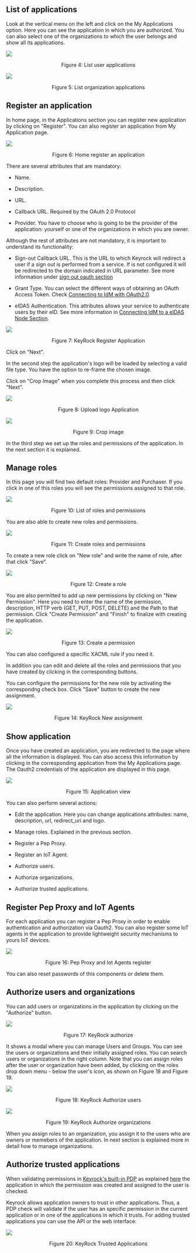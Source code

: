 ## List of applications

Look at the vertical menu on the left and click on the My Applications option.
Here you can see the application in which you are authorized. You can also
select one of the organizations to which the user belongs and show all its
applications.

![](https://raw.githubusercontent.com/ging/fiware-idm/master/doc/resources/UserGuide_index_apps1.png)

<p align="center">Figure 4: List user applications</p>

![](https://raw.githubusercontent.com/ging/fiware-idm/master/doc/resources/UserGuide_index_apps2.png)

<p align="center">Figure 5: List organization applications</p>

## Register an application

In home page, in the Applications section you can register new application by
clicking on "Register". You can also register an application from My Application
page.

![](https://raw.githubusercontent.com/ging/fiware-idm/master/doc/resources/UserGuide_homepage2.png)

<p align="center">Figure 6: Home register an application</p>

There are several attributes that are mandatory:

-   Name.

-   Description.

-   URL.

-   Callback URL. Required by the OAuth 2.0 Protocol

-   Provider. You have to choose who is going to be the provider of the
    application: yourself or one of the organizations in which you are owner.

Although the rest of attributes are not mandatory, it is important to understand
its functionality:

-   Sign-out Callback URL. This is the URL to which Keyrock will redirect a user
    if a sign out is performed from a service. If is not configured it will be
    redirected to the domain indicated in URL parameter. See more information
    under
    [sign out oauth section](https://fiware-idm.readthedocs.io/en/latest/oauth/sign_out_oauth_service/index.html#sign-out)

-   Grant Type. You can select the different ways of obtaining an OAuth Access
    Token. Check
    [Connecting to IdM with OAuth2.0](https://fiware-idm.readthedocs.io/en/latest/oauth/oauth_documentation/index.html#introduction).

-   eIDAS Authentication. This attributes allows your service to authenticate
    users by their eID. See more information in
    [Connecting IdM to a eIDAS Node Section](https://fiware-idm.readthedocs.io/en/latest/eidas/introduction/index.html).

![](https://raw.githubusercontent.com/ging/fiware-idm/master/doc/resources/UserGuide_register_app.png)

<p align="center">Figure 7: KeyRock Register Application</p>

Click on "Next".

In the second step the application's logo will be loaded by selecting a valid
file type. You have the option to re-frame the chosen image.

Click on "Crop Image" when you complete this process and then click "Next".

![](https://raw.githubusercontent.com/ging/fiware-idm/master/doc/resources/UserGuide_upload_logo.png)

<p align="center">Figure 8: Upload logo Application</p>

![](https://raw.githubusercontent.com/ging/fiware-idm/master/doc/resources/UserGuide_reframe_logo.png)

<p align="center">Figure 9: Crop image</p>

In the third step we set up the roles and permissions of the application. In the
next section it is explained.

## Manage roles

In this page you will find two default roles: Provider and Purchaser. If you
click in one of this roles you will see the permissions assigned to that role.

![](https://raw.githubusercontent.com/ging/fiware-idm/master/doc/resources/UserGuide_application_roles.png)

<p align="center">Figure 10: List of roles and permissions</p>

You are also able to create new roles and permissions.

![](https://raw.githubusercontent.com/ging/fiware-idm/master/doc/resources/UserGuide_application_roles_permissions.png)

<p align="center">Figure 11: Create roles and permissions</p>

To create a new role click on "New role" and write the name of role, after that
click "Save".

![](https://raw.githubusercontent.com/ging/fiware-idm/master/doc/resources/UserGuide_application_roles_create.png)

<p align="center">Figure 12: Create a role</p>

You are also permitted to add up new permissions by clicking on "New
Permission". Here you need to enter the name of the permission, description,
HTTP verb (GET, PUT, POST, DELETE) and the Path to that permission. Click
"Create Permission" and "Finish" to finalize with creating the application.

![](https://raw.githubusercontent.com/ging/fiware-idm/master/doc/resources/UserGuide_application_permissions_create.png)

<p align="center">Figure 13: Create a permission</p>

You can also configured a specific XACML rule if you need it.

In addition you can edit and delete all the roles and permissions that you have
created by clicking in the corresponding buttons.

You can configure the permissions for the new role by activating the
correspondng check box. Click "Save" button to create the new assignment.

![](https://raw.githubusercontent.com/ging/fiware-idm/master/doc/resources/UserGuide_application_role_permission_assignment.png)

<p align="center">Figure 14: KeyRock New assignment</p>

## Show application

Once you have created an application, you are redirected to the page where all
the information is displayed. You can also access this information by clicking
in the corresponding application from the My Applications page. The Oauth2
credentials of the application are displayed in this page.

![](https://raw.githubusercontent.com/ging/fiware-idm/master/doc/resources/UserGuide_application_show.png)

<p align="center">Figure 15: Application view</p>

You can also perform several actions:

-   Edit the application. Here you can change applications attributes: name,
    description, url, redirect_uri and logo.

-   Manage roles. Explained in the previous section.

-   Register a Pep Proxy.

-   Register an IoT Agent.

-   Authorize users.

-   Authorize organizations.

-   Authorize trusted applications.

## Register Pep Proxy and IoT Agents

For each application you can register a Pep Proxy in order to enable
authentication and authorization via Oauth2. You can also register some IoT
agents in the application to provide lightweight security mechanisms to yours
IoT devices.

![](https://raw.githubusercontent.com/ging/fiware-idm/master/doc/resources/UserGuide_register_pep_iot.png)

<p align="center">Figure 16: Pep Proxy and Iot Agents register</p>

You can also reset passwords of this components or delete them.

## Authorize users and organizations

You can add users or organizations in the application by clicking on the
"Authorize" button.

![](https://raw.githubusercontent.com/ging/fiware-idm/master/doc/resources/UserGuide_authorize.png)

<p align="center">Figure 17: KeyRock authorize</p>

It shows a modal where you can manage Users and Groups. You can see the users or
organizations and their initially assigned roles. You can search users or
organizations in the right column. Note that you can assign roles after the user
or organization have been added, by clicking on the roles drop down menu - below
the user's icon, as shown on Figure 18 and Figure 19.

![](https://raw.githubusercontent.com/ging/fiware-idm/master/doc/resources/UserGuide_authorize_users.png)

<p align="center">Figure 18: KeyRock Authorize users</p>

![](https://raw.githubusercontent.com/ging/fiware-idm/master/doc/resources/UserGuide_authorize_organizations.png)

<p align="center">Figure 19: KeyRock Authorize organizations</p>

When you assign roles to an organization, you assign it to the users who are
owners or memebers of the application. In next section is explained more in
detail how to manage organizations.

## Authorize trusted applications

When validating permissions in
[Keyrock's built-in PDP](http://fiware-idm.readthedocs.io/en/latest/admin_guide/#authorization)
as explained
[here](http://fiware-idm.readthedocs.io/en/latest/api/#def-validate-auth) the
application in which the permission was created and assigned to the user is
checked.

Keyrock allows application owners to trust in other applications. Thus, a PDP
check will validate if the user has an specific permission in the current
application or in one of the applications in which it trusts. For adding trusted
applications you can use the API or the web interface:

![](https://raw.githubusercontent.com/ging/fiware-idm/master/doc/resources/UserGuide_trusted_applications.png)

<p align="center">Figure 20: KeyRock Trusted Applications</p>
